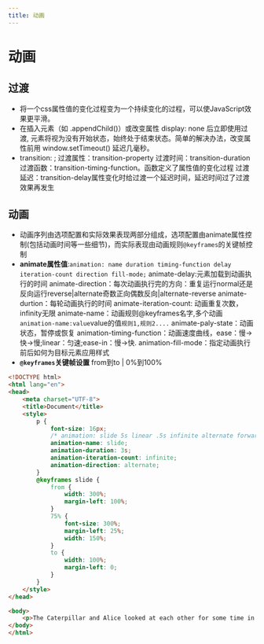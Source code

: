 ```yaml
---
title: 动画
---
```


# 动画

## 过渡
- 将一个css属性值的变化过程变为一个持续变化的过程，可以使JavaScript效果更平滑。
- 在插入元素（如 .appendChild()）或改变属性 display: none 后立即使用过渡, 元素将视为没有开始状态，始终处于结束状态。简单的解决办法，改变属性前用 window.setTimeout() 延迟几毫秒。
- transition: <property> <duration> <timing-function> <delay>;
    过渡属性：transition-property
    过渡时间：transition-duration
    过渡函数：transition-timing-function。函数定义了属性值的变化过程
    过渡延迟：transition-delay属性变化时给过渡一个延迟时间，延迟时间过了过渡效果再发生

## 动画
- 动画序列由选项配置和实际效果表现两部分组成，选项配置由animate属性控制(包括动画时间等一些细节)，而实际表现由动画规则`@keyframes`的关键帧控制
- **animate属性值**:`animation: name duration timing-function delay iteration-count direction fill-mode;`
    animate-delay:元素加载到动画执行的时间
    animate-direction：每次动画执行完的方向：重复运行normal还是反向运行reverse|alternate奇数正向偶数反向|alternate-reverse
    animate-durtion：每轮动画执行的时间
    animate-iteration-count: 动画重复次数，infinity无限
    animate-name：动画规则@keyframes名字,多个动画`animation-name:value`value的值`规则1,规则2....`
    animate-paly-state：动画状态，暂停或恢复
    animation-timing-function：动画速度曲线，ease：慢->快->慢;linear：匀速;ease-in：慢->快.
    animation-fill-mode：指定动画执行前后如何为目标元素应用样式
- **`@keyframes`关键帧设置**
    from到to | 0%到100%

```html
<!DOCTYPE html>
<html lang="en">
<head>
    <meta charset="UTF-8">
    <title>Document</title>
    <style>
        p {
            font-size: 16px;
            /* animation: slide 5s linear .5s infinite alternate forwards; */
            animation-name: slide;
            animation-duration: 3s;
            animation-iteration-count: infinite;
            animation-direction: alternate;
        }      
        @keyframes slide {
            from {
                width: 300%;
                margin-left: 100%;
            }
            75% {
                font-size: 300%;
                margin-left: 25%;
                width: 150%;
            }
            to {
                width: 100%;
                margin-left: 0;
            }
        }
    </style>
</head>

<body>
    <p>The Caterpillar and Alice looked at each other for some time in silence: at last the Caterpillar took the hookah out of its mouth, and addressed her in a languid, sleepy voice.</p>
</body>
</html>
```